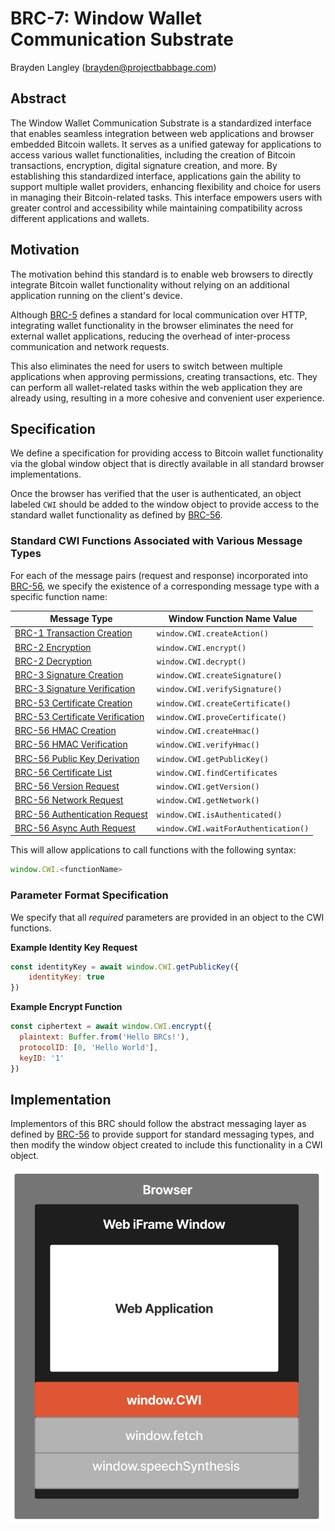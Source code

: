# BRC-7: Window Wallet Communication Substrate
Brayden Langley (brayden@projectbabbage.com)

## Abstract

The Window Wallet Communication Substrate is a standardized interface that enables seamless integration between web applications and browser embedded Bitcoin wallets. It serves as a unified gateway for applications to access various wallet functionalities, including the creation of Bitcoin transactions, encryption, digital signature creation, and more. By establishing this standardized interface, applications gain the ability to support multiple wallet providers, enhancing flexibility and choice for users in managing their Bitcoin-related tasks. This interface empowers users with greater control and accessibility while maintaining compatibility across different applications and wallets.

## Motivation

The motivation behind this standard is to enable web browsers to directly integrate Bitcoin wallet functionality without relying on an additional application running on the client's device.

Although [BRC-5](../wallet/0005.md) defines a standard for local communication over HTTP, integrating wallet functionality in the browser eliminates the need for external wallet applications, reducing the overhead of inter-process communication and network requests.

This also eliminates the need for users to switch between multiple applications when approving permissions, creating transactions, etc. They can perform all wallet-related tasks within the web application they are already using, resulting in a more cohesive and convenient user experience.

## Specification

We define a specification for providing access to Bitcoin wallet functionality via the global window object that is directly available in all standard browser implementations.

Once the browser has verified that the user is authenticated, an object labeled `CWI` should be added to the window object to provide access to the standard wallet functionality as defined by [BRC-56](../wallet/0056.md).


### Standard CWI Functions Associated with Various Message Types

For each of the message pairs (request and response) incorporated into [BRC-56](../wallet/0056.md), we specify the existence of a corresponding message type with a specific function name:

Message Type                      | Window Function Name Value
----------------------------------|---------------------------
[BRC-1 Transaction Creation](../wallet/0001.md/#transaction-creation-request)        | `window.CWI.createAction()`
[BRC-2 Encryption](../wallet/0002.md/#encryption-request)                  | `window.CWI.encrypt()`
[BRC-2 Decryption](../wallet/0002.md/#decryption-request)                  | `window.CWI.decrypt()`
[BRC-3 Signature Creation](../wallet/0003.md/#signature-creation-request)          | `window.CWI.createSignature()`
[BRC-3 Signature Verification](../wallet/0003.md/#signature-verification-request)      | `window.CWI.verifySignature()`
[BRC-53 Certificate Creation](../wallet/0053.md/#certificate-creation-request)       | `window.CWI.createCertificate()`
[BRC-53 Certificate Verification](../wallet/0053.md/#certificate-proof-request)   | `window.CWI.proveCertificate()`
[BRC-56 HMAC Creation](../wallet/0056.md/#hmac-creation-request)              | `window.CWI.createHmac()`
[BRC-56 HMAC Verification](../wallet/0056.md/#hmac-verification-request)          | `window.CWI.verifyHmac()`
[BRC-56 Public Key Derivation](../wallet/0056.md/#public-key-request)      | `window.CWI.getPublicKey()`
[BRC-56 Certificate List](../wallet/0056.md/#certificate-list-request)           | `window.CWI.findCertificates`
[BRC-56 Version Request](../wallet/0056.md/#client-version-request)            | `window.CWI.getVersion()`
[BRC-56 Network Request](../wallet/0056.md/#bitcoin-network-request)            | `window.CWI.getNetwork()`
[BRC-56 Authentication Request](../wallet/0056.md/#authentication-status-request)     | `window.CWI.isAuthenticated()`
[BRC-56 Async Auth Request](../wallet/0056.md/#asynchronous-authentication-request)         | `window.CWI.waitForAuthentication()`

This will allow applications to call functions with the following syntax:

```javascript
window.CWI.<functionName>
```

### Parameter Format Specification

We specify that all *required* parameters are provided in an object to the CWI functions. 

**Example Identity Key Request**
```javascript
const identityKey = await window.CWI.getPublicKey({ 
    identityKey: true 
})
```

**Example Encrypt Function**
```javascript
const ciphertext = await window.CWI.encrypt({
  plaintext: Buffer.from('Hello BRCs!'),
  protocolID: [0, 'Hello World'],
  keyID: '1'
})
```

## Implementation

Implementors of this BRC should follow the abstract messaging layer as defined by [BRC-56](../wallet/0056.md) to provide support for standard messaging types, and then modify the window object created to include this functionality in a CWI object.

<img src="./media/Window_CWI_Diagram.png" width="500px">

